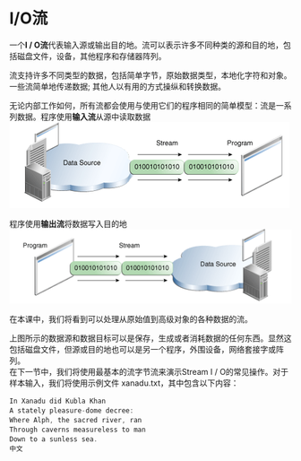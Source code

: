 # I/O流

一个**I / O流**代表输入源或输出目的地。流可以表示许多不同种类的源和目的地，包括磁盘文件，设备，其他程序和存储器阵列。

流支持许多不同类型的数据，包括简单字节，原始数据类型，本地化字符和对象。一些流简单地传递数据; 其他人以有用的方式操纵和转换数据。

无论内部工作如何，所有流都会使用与使用它们的程序相同的简单模型：流是一系列数据。程序使用**输入流**从源中读取数据  
![](./assets/io-ins.png)

程序使用**输出流**将数据写入目的地  
![](./assets/io-outs.png)

在本课中，我们将看到可以处理从原始值到高级对象的各种数据的流。

上图所示的数据源和数据目标可以是保存，生成或者消耗数据的任何东西。显然这包括磁盘文件，但源或目的地也可以是另一个程序，外围设备，网络套接字或阵列。  
在下一节中，我们将使用最基本的流字节流来演示Stream I / O的常见操作。对于样本输入，我们将使用示例文件 xanadu.txt，其中包含以下内容：

```java
In Xanadu did Kubla Khan
A stately pleasure-dome decree:
Where Alph, the sacred river, ran
Through caverns measureless to man
Down to a sunless sea.
中文
```
